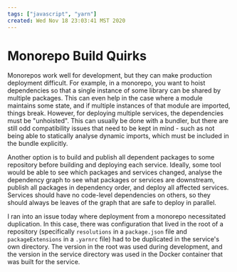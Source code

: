 ```yaml
---
tags: ["javascript", "yarn"]
created: Wed Nov 18 23:03:41 MST 2020
---
```


# Monorepo Build Quirks

Monorepos work well for development, but they can make production deployment difficult. For example, in a monorepo, you want to hoist dependencies so that a single instance of some library can be shared by multiple packages. This can even help in the case where a module maintains some state, and if multiple instances of that module are imported, things break. However, for deploying multiple services, the dependencies must be "unhoisted". This can usually be done with a bundler, but there are still odd compatibility issues that need to be kept in mind - such as not being able to statically analyse dynamic imports, which must be included in the bundle explicitly.

Another option is to build and publish all dependent packages to some repository before building and deploying each service. Ideally, some tool would be able to see which packages and services changed, analyse the dependency graph to see what packages or services are downstream, publish all packages in dependency order, and deploy all affected services. Services should have no code-level dependencies on others, so they should always be leaves of the graph that are safe to deploy in parallel.

I ran into an issue today where deployment from a monorepo necessitated duplication. In this case, there was configuration that lived in the root of a repository (specifically `resolutions` in a `package.json` file and `packageExtensions` in a `.yarnrc` file) had to be duplicated in the service's own directory. The version in the root was used during development, and the version in the service directory was used in the Docker container that was built for the service.
